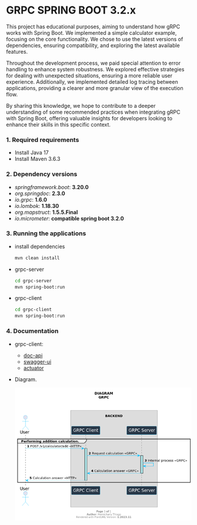 # GRPC SPRING BOOT 3.2.x


This project has educational purposes, aiming to understand how gRPC works with Spring Boot. We implemented a simple calculator example, focusing on the core functionality. We chose to use the latest versions of dependencies, ensuring compatibility, and exploring the latest available features.

Throughout the development process, we paid special attention to error handling to enhance system robustness. We explored effective strategies for dealing with unexpected situations, ensuring a more reliable user experience. Additionally, we implemented detailed log tracing between applications, providing a clearer and more granular view of the execution flow.

By sharing this knowledge, we hope to contribute to a deeper understanding of some recommended practices when integrating gRPC with Spring Boot, offering valuable insights for developers looking to enhance their skills in this specific context.


### 1. Required requirements

- Install Java 17
- Install Maven 3.6.3

### 2. Dependency versions

- *springframework.boot*: **3.20.0**
- *org.springdoc*: **2.3.0**
- *io.grpc*: **1.6.0**
- *io.lombok*: **1.18.30**
- *org.mapstruct*: **1.5.5.Final**
- *io.micrometer*: **compatible spring boot 3.2.0**

### 3. Running the applications

* install dependencies

    ```bash
    mvn clean install
    ```

* grpc-server

    ```bash
    cd grpc-server
    mvn spring-boot:run
    ```

* grpc-client

    ```bash
    cd grpc-client
    mvn spring-boot:run
    ```

### 4. Documentation

* grpc-client:
  * [doc-api](http://localhost:8081/swagger-doc/api)
  * [swagger-ui](http://localhost:8081/swagger-doc/index.html)
  * [actuator](http://localhost:8081/actuator)


* Diagram.

  <img src="./docs/diagram-grpc.png" alt="diagram-grpc.png">
